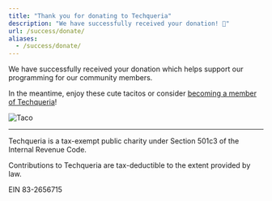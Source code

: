 ```yaml
---
title: "Thank you for donating to Techqueria"
description: "We have successfully received your donation! 💛"
url: /success/donate/
aliases:
  - /success/donate/
---
```


We have successfully received your donation which helps support our programming for our community members.

In the meantime, enjoy these cute tacitos or consider [becoming a member of Techqueria](/join/)!

<div class="mb-2"></div>

![Taco](https://media.giphy.com/media/pYCdxGyLFSwgw/source.gif)

---

Techqueria is a tax-exempt public charity under Section 501c3 of the Internal Revenue Code.

Contributions to Techqueria are tax-deductible to the extent provided by law.

EIN 83-2656715
